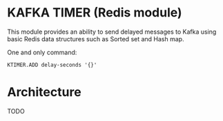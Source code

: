 # KAFKA TIMER (Redis module)

This module provides an ability to send delayed messages to Kafka using basic Redis data structures such as Sorted set and Hash map.

One and only command:
```
KTIMER.ADD delay-seconds '{}'
```

# Architecture
TODO